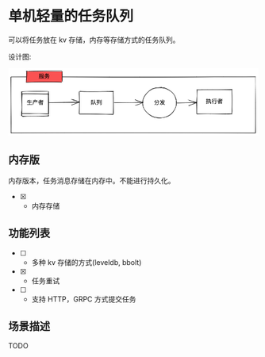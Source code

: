 # 单机轻量的任务队列

可以将任务放在 kv 存储，内存等存储方式的任务队列。

设计图:

![](./images/design.png)

## 内存版

内存版本，任务消息存储在内存中。不能进行持久化。

* [x] - 内存存储

## 功能列表

* [ ] - 多种 kv 存储的方式(leveldb, bbolt)
* [x] - 任务重试
* [ ] - 支持 HTTP，GRPC 方式提交任务

## 场景描述

TODO
